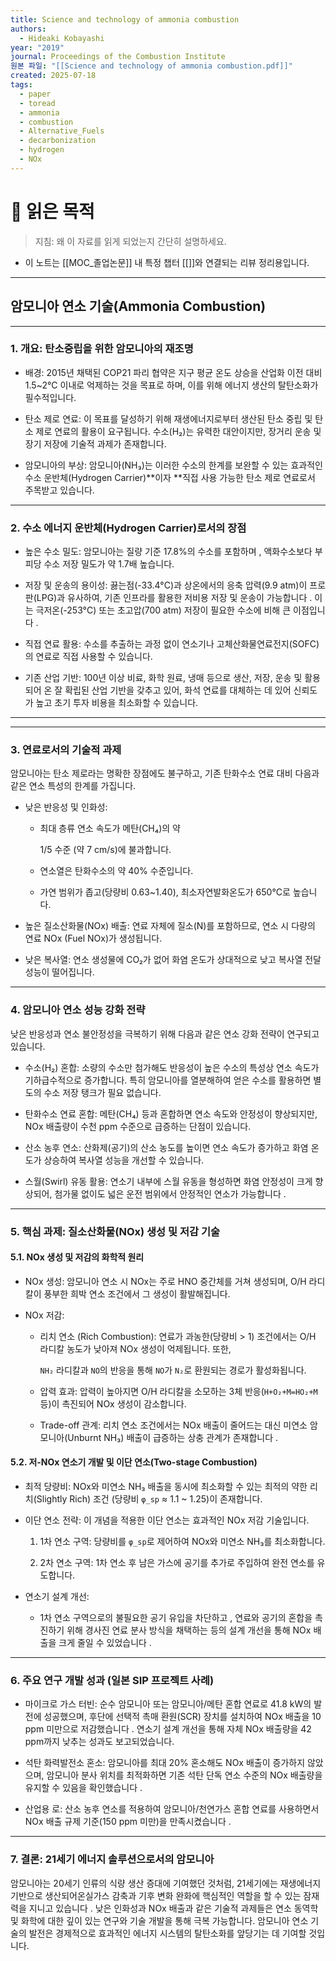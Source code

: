 ```yaml
---
title: Science and technology of ammonia combustion
authors:
  - Hideaki Kobayashi
year: "2019"
journal: Proceedings of the Combustion Institute
원본 파일: "[[Science and technology of ammonia combustion.pdf]]"
created: 2025-07-18
tags:
  - paper
  - toread
  - ammonia
  - combustion
  - Alternative_Fuels
  - decarbonization
  - hydrogen
  - NOx
---
```

# 🎯 읽은 목적  
> 지침: 왜 이 자료를 읽게 되었는지 간단히 설명하세요.

- 이 노트는 [[MOC_졸업논문]] 내 특정 챕터 [[]]와 연결되는 리뷰 정리용입니다.  
---

## 암모니아 연소 기술(Ammonia Combustion) 

---

### 1. 개요: 탄소중립을 위한 암모니아의 재조명

- 배경: 2015년 채택된 COP21 파리 협약은 지구 평균 온도 상승을 산업화 이전 대비 1.5~2°C 이내로 억제하는 것을 목표로 하며, 이를 위해 에너지 생산의 탈탄소화가 필수적입니다.
    
- 탄소 제로 연료: 이 목표를 달성하기 위해 재생에너지로부터 생산된 탄소 중립 및 탄소 제로 연료의 활용이 요구됩니다. 수소(H₂)는 유력한 대안이지만, 장거리 운송 및 장기 저장에 기술적 과제가 존재합니다.
    
- 암모니아의 부상: 암모니아(NH₃)는 이러한 수소의 한계를 보완할 수 있는 효과적인 수소 운반체(Hydrogen Carrier)**이자 **직접 사용 가능한 탄소 제로 연료로서 주목받고 있습니다.
    

---

### 2. 수소 에너지 운반체(Hydrogen Carrier)로서의 장점

- 높은 수소 밀도: 암모니아는 질량 기준 17.8%의 수소를 포함하며 , 액화수소보다 부피당 수소 저장 밀도가 약 1.7배 높습니다.
    
- 저장 및 운송의 용이성: 끓는점(-33.4°C)과 상온에서의 응축 압력(9.9 atm)이 프로판(LPG)과 유사하여, 기존 인프라를 활용한 저비용 저장 및 운송이 가능합니다 . 이는 극저온(-253°C) 또는 초고압(700 atm) 저장이 필요한 수소에 비해 큰 이점입니다 .
    
- 직접 연료 활용: 수소를 추출하는 과정 없이 연소기나 고체산화물연료전지(SOFC)의 연료로 직접 사용할 수 있습니다.
    
- 기존 산업 기반: 100년 이상 비료, 화학 원료, 냉매 등으로 생산, 저장, 운송 및 활용되어 온 잘 확립된 산업 기반을 갖추고 있어, 화석 연료를 대체하는 데 있어 신뢰도가 높고 초기 투자 비용을 최소화할 수 있습니다.
    

---
---
### 3. 연료로서의 기술적 과제

암모니아는 탄소 제로라는 명확한 장점에도 불구하고, 기존 탄화수소 연료 대비 다음과 같은 연소 특성의 한계를 가집니다.

- 낮은 반응성 및 인화성:
    
    - 최대 층류 연소 속도가 메탄(CH₄)의 약
        
        1/5 수준 (약 7 cm/s)에 불과합니다.
        
    - 연소열은 탄화수소의 약 40% 수준입니다.
        
    - 가연 범위가 좁고(당량비 0.63~1.40), 최소자연발화온도가 650°C로 높습니다.
        
- 높은 질소산화물(NOx) 배출: 연료 자체에 질소(N)를 포함하므로, 연소 시 다량의 연료 NOx (Fuel NOx)가 생성됩니다.
    
- 낮은 복사열: 연소 생성물에 CO₂가 없어 화염 온도가 상대적으로 낮고 복사열 전달 성능이 떨어집니다.
    

---

### 4. 암모니아 연소 성능 강화 전략

낮은 반응성과 연소 불안정성을 극복하기 위해 다음과 같은 연소 강화 전략이 연구되고 있습니다.

- 수소(H₂) 혼합: 소량의 수소만 첨가해도 반응성이 높은 수소의 특성상 연소 속도가 기하급수적으로 증가합니다. 특히 암모니아를 열분해하여 얻은 수소를 활용하면 별도의 수소 저장 탱크가 필요 없습니다.
    
- 탄화수소 연료 혼합: 메탄(CH₄) 등과 혼합하면 연소 속도와 안정성이 향상되지만, NOx 배출량이 수천 ppm 수준으로 급증하는 단점이 있습니다.
    
- 산소 농후 연소: 산화제(공기)의 산소 농도를 높이면 연소 속도가 증가하고 화염 온도가 상승하여 복사열 성능을 개선할 수 있습니다.
    
- 스월(Swirl) 유동 활용: 연소기 내부에 스월 유동을 형성하면 화염 안정성이 크게 향상되어, 첨가물 없이도 넓은 운전 범위에서 안정적인 연소가 가능합니다 .
    

---

### 5. 핵심 과제: 질소산화물(NOx) 생성 및 저감 기술

#### 5.1. NOx 생성 및 저감의 화학적 원리

- NOx 생성: 암모니아 연소 시 NOx는 주로 HNO 중간체를 거쳐 생성되며, O/H 라디칼이 풍부한 희박 연소 조건에서 그 생성이 활발해집니다.
    
- NOx 저감:
    
    - 리치 연소 (Rich Combustion): 연료가 과농한(당량비 > 1) 조건에서는 O/H 라디칼 농도가 낮아져 NOx 생성이 억제됩니다. 또한,
        
        `NH₂` 라디칼과 `NO`의 반응을 통해 `NO`가 `N₂`로 환원되는 경로가 활성화됩니다.
        
    - 압력 효과: 압력이 높아지면 O/H 라디칼을 소모하는 3체 반응(`H+O₂+M=HO₂+M` 등)이 촉진되어 NOx 생성이 감소합니다.
        
    - Trade-off 관계: 리치 연소 조건에서는 NOx 배출이 줄어드는 대신 미연소 암모니아(Unburnt NH₃) 배출이 급증하는 상충 관계가 존재합니다 .
        

#### 5.2. 저-NOx 연소기 개발 및 이단 연소(Two-stage Combustion)

- 최적 당량비: NOx와 미연소 NH₃ 배출을 동시에 최소화할 수 있는 최적의 약한 리치(Slightly Rich) 조건 (당량비 `φ_sp` ≈ 1.1 ~ 1.25)이 존재합니다.
    
- 이단 연소 전략: 이 개념을 적용한 이단 연소는 효과적인 NOx 저감 기술입니다.
    
    1. 1차 연소 구역: 당량비를 `φ_sp`로 제어하여 NOx와 미연소 NH₃를 최소화합니다.
        
    2. 2차 연소 구역: 1차 연소 후 남은 가스에 공기를 추가로 주입하여 완전 연소를 유도합니다.
        
- 연소기 설계 개선:
    
    - 1차 연소 구역으로의 불필요한 공기 유입을 차단하고 , 연료와 공기의 혼합을 촉진하기 위해 경사진 연료 분사 방식을 채택하는 등의 설계 개선을 통해 NOx 배출을 크게 줄일 수 있었습니다 .
        

---

### 6. 주요 연구 개발 성과 (일본 SIP 프로젝트 사례)

- 마이크로 가스 터빈: 순수 암모니아 또는 암모니아/메탄 혼합 연료로 41.8 kW의 발전에 성공했으며, 후단에 선택적 촉매 환원(SCR) 장치를 설치하여 NOx 배출을 10 ppm 미만으로 저감했습니다 . 연소기 설계 개선을 통해 자체 NOx 배출량을 42 ppm까지 낮추는 성과도 보고되었습니다.
    
- 석탄 화력발전소 혼소: 암모니아를 최대 20% 혼소해도 NOx 배출이 증가하지 않았으며, 암모니아 분사 위치를 최적화하면 기존 석탄 단독 연소 수준의 NOx 배출량을 유지할 수 있음을 확인했습니다 .
    
- 산업용 로: 산소 농후 연소를 적용하여 암모니아/천연가스 혼합 연료를 사용하면서 NOx 배출 규제 기준(150 ppm 미만)을 만족시켰습니다 .
    

---

### 7. 결론: 21세기 에너지 솔루션으로서의 암모니아

암모니아는 20세기 인류의 식량 생산 증대에 기여했던 것처럼, 21세기에는 재생에너지 기반으로 생산되어온실가스 감축과 기후 변화 완화에 핵심적인 역할을 할 수 있는 잠재력을 지니고 있습니다 . 낮은 인화성과 NOx 배출과 같은 기술적 과제들은 연소 동역학 및 화학에 대한 깊이 있는 연구와 기술 개발을 통해 극복 가능합니다. 암모니아 연소 기술의 발전은 경제적으로 효과적인 에너지 시스템의 탈탄소화를 앞당기는 데 기여할 것입니다.